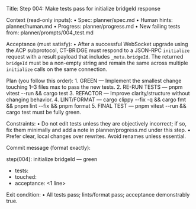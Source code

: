 Title: Step 004: Make tests pass for initialize bridgeId response

Context (read-only inputs):
	• Spec: planner/spec.md
	• Human hints: planner/human.md
	• Progress: planner/progress.md
	• New failing tests from: planner/prompts/004_test.md

Acceptance (must satisfy):
	• After a successful WebSocket upgrade using the ACP subprotocol, CT-BRIDGE must respond to a JSON-RPC `initialize` request with a result payload that includes `_meta.bridgeId`. The returned `bridgeId` must be a non-empty string and remain the same across multiple `initialize` calls on the same connection.

Plan (you follow this order):
	1. GREEN — Implement the smallest change touching 1–3 files max to pass the new tests.
	2. RE-RUN TESTS — pnpm vitest --run && cargo test
	3. REFACTOR — Improve clarity/structure without changing behavior.
	4. LINT/FORMAT — cargo clippy --fix -q && cargo fmt && pnpm lint --fix && pnpm format
	5. FINAL TEST — pnpm vitest --run && cargo test must be fully green.

Constraints:
	• Do not edit tests unless they are objectively incorrect; if so, fix them minimally and add a note in planner/progress.md under this step.
	• Prefer clear, local changes over rewrites. Avoid renames unless essential.

Commit message (format exactly):

step(004): initialize bridgeId — green

- tests: <list the test names that were failing>
- touched: <files>
- acceptance: <1 line>

Exit condition:
	• All tests pass; lints/format pass; acceptance demonstrably true.
